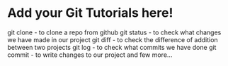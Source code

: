 # Add your Git Tutorials here!
git clone - to clone a repo from github
git status - to check what changes we have made in our project
git diff - to check the difference of addition between two projects
git log - to check what commits we have done
git commit - to write changes  to our project
and few more...
